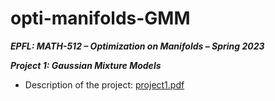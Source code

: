 # opti-manifolds-GMM
***EPFL: MATH-512 – Optimization on Manifolds – Spring 2023***

***Project 1: Gaussian Mixture Models***

- Description of the project: [project1.pdf](https://moodle.epfl.ch/pluginfile.php/3182535/mod_resource/content/3/project1.pdf)
